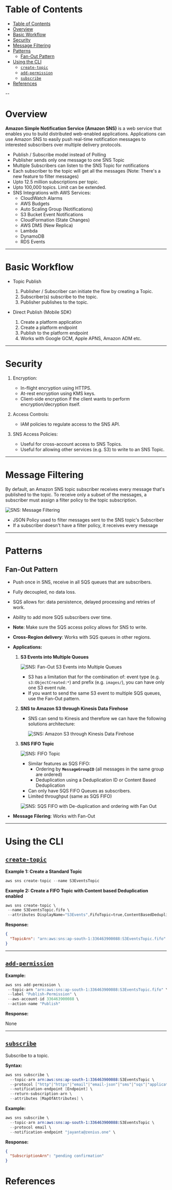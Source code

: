# Table of Contents

- [Table of Contents](#table-of-contents)
- [Overview](#overview)
- [Basic Workflow](#basic-workflow)
- [Security](#security)
- [Message Filtering](#message-filtering)
- [Patterns](#patterns)
  - [Fan-Out Pattern](#fan-out-pattern)
- [Using the CLI](#using-the-cli)
  - [`create-topic`](#create-topic)
  - [`add-permission`](#add-permission)
  - [`subscribe`](#subscribe)
- [References](#references)

--

# Overview

**Amazon Simple Notification Service (Amazon SNS)** is a web service that enables you to build distributed web-enabled applications. Applications can use Amazon SNS to easily push real-time notification messages to interested subscribers over multiple delivery protocols.

- Publish / Subscribe model instead of Polling
- Publisher sends only one message to one SNS Topic
- Multiple Subscribers can listen to the SNS Topic for notifications
- Each subscriber to the topic will get all the messages (Note: There's a new feature to filter messages)
- Upto 12.5 million subscriptions per topic.
- Upto 100,000 topics. Limit can be extended.
- SNS Integrations with AWS Services:
  - CloudWatch Alarms
  - AWS Budgets
  - Auto Scaling Group (Notifications)
  - S3 Bucket Event Notifications
  - CloudFormation (State Changes)
  - AWS DMS (New Replica)
  - Lambda
  - DynamoDB
  - RDS Events

---

# Basic Workflow

- Topic Publish

  1. Publisher / Subscriber can initiate the flow by creating a Topic.
  2. Subscriber(s) subscribe to the topic.
  3. Publisher publishes to the topic.

- Direct Publish (Mobile SDK)

  1. Create a platform application
  2. Create a platform endpoint
  3. Publish to the platform endpoint
  4. Works with Google GCM, Apple APNS, Amazon ADM etc.

---

# Security

1. Encryption:

   - In-flight encryption using HTTPS.
   - At-rest encryption using KMS keys.
   - Client-side encryption if the client wants to perform encryption/decryption itself.

2. Access Controls:

   - IAM policies to regulate access to the SNS API.

3. SNS Access Policies:

   - Useful for cross-account access to SNS Topics.
   - Useful for allowing other services (e.g. S3) to write to an SNS Topic.

---

# Message Filtering

By default, an Amazon SNS topic subscriber receives every message that's published to the topic. To receive only a subset of the messages, a subscriber must assign a filter policy to the topic subscription.

![SNS: Message Filtering](assets/sns-message-filtering.png)

- JSON Policy used to filter messages sent to the SNS topic's Subscriber
- If a subscriber doesn't have a filter policy, it receives every message

---

# Patterns

## Fan-Out Pattern

- Push once in SNS, receive in all SQS queues that are subscribers.
- Fully decoupled, no data loss.
- SQS allows for: data persistence, delayed processing and retries of work.
- Ability to add more SQS subscribers over time.
- **Note**: Make sure the SQS access policy allows for SNS to write.
- **Cross-Region delivery**: Works with SQS queues in other regions.

- **Applications:**

  1. **S3 Events into Multiple Queues**

     ![SNS: Fan-Out S3 Events into Multiple Queues](assets/sns-s3-events-to-multiple-queues.png)

     - S3 has a limitation that for the combination of: event type (e.g. `s3:ObjectCreated:*`) and prefix (e.g. `images/`), you can have only one S3 event rule.
     - If you want to send the same S3 event to multiple SQS queues, use the Fan-Out pattern.

  2. **SNS to Amazon S3 through Kinesis Data Firehose**

     - SNS can send to Kinesis and therefore we can have the following solutions architecture:

       ![SNS: Amazon S3 through Kinesis Data Firehose](assets/sns-s3-through-kinesis-firehose.png)

  3. **SNS FIFO Topic**

     ![SNS: FIFO Topic](assets/sns-fifo-topic.png)

     - Similar features as SQS FIFO:
       - Ordering by **`MessageGroupID`** (all messages in the same group are ordered)
       - Deduplication using a Deduplication ID or Content Based Deduplication
     - Can only have SQS FIFO Queues as subscribers.
     - Limited throughput (same as SQS FIFO)

     ![SNS: SQS FIFO with De-duplication and ordering with Fan Out](assets/sns-fifo-sqs-fifo-fan-out.png)

- **Message Filering**: Works with Fan-Out

---

# Using the CLI

## [`create-topic`](https://awscli.amazonaws.com/v2/documentation/api/latest/reference/sns/create-topic.html)

**Example 1: Create a Standard Topic**

```s
aws sns create-topic --name S3EventsTopic
```

**Example 2: Create a FIFO Topic with Content based Deduplication enabled**

```s
aws sns create-topic \
 --name S3EventsTopic.fifo \
 --attributes DisplayName="S3Events",FifoTopic=true,ContentBasedDeduplication=true
```

**Response:**

```json
{
  "TopicArn": "arn:aws:sns:ap-south-1:336463900088:S3EventsTopic.fifo"
}
```

---

## [`add-permission`](https://awscli.amazonaws.com/v2/documentation/api/latest/reference/sns/add-permission.html)

**Example:**

```s
aws sns add-permission \
 --topic-arn "arn:aws:sns:ap-south-1:336463900088:S3EventsTopic.fifo" \
 --label "Publish-Permission" \
 --aws-account-id 336463900088 \
 --action-name "Publish"
```

**Response:**

None

---

## [`subscribe`](https://awscli.amazonaws.com/v2/documentation/api/latest/reference/sns/subscribe.html)

Subscribe to a topic.

**Syntax:**

```s
aws sns subscribe \
  --topic-arn arn:aws:sns:ap-south-1:336463900088:S3EventsTopic \
  --protocol ["http"|"https"|"email"|"email-json"|"sms"|"sqs"|"application"|"lambda"|"firehose"] \
  --notification-endpoint [Endpoint] \
  --return-subscription-arn \
  --attributes [MapOfAttributes] \
```

**Example:**

```s
aws sns subscribe \
  --topic-arn arn:aws:sns:ap-south-1:336463900088:S3EventsTopic \
  --protocol email \
  --notification-endpoint "jayanta@zenius.one" \
```

**Response:**

```json
{
  "SubscriptionArn": "pending confirmation"
}
```

# References
